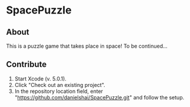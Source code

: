 # SpacePuzzle

## About
This is a puzzle game that takes place in space! To be continued...


## Contribute
1. Start Xcode (v. 5.0.1).
2. Click "Check out an existing project".
3. In the repository location field, enter "https://github.com/danielshai/SpacePuzzle.git" and follow the setup.
